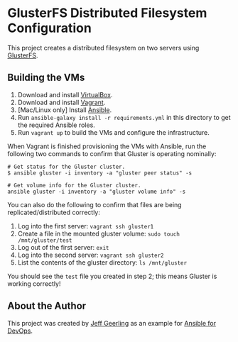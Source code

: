 # GlusterFS Distributed Filesystem Configuration

This project creates a distributed filesystem on two servers using [GlusterFS](http://www.gluster.org/).

## Building the VMs

  1. Download and install [VirtualBox](https://www.virtualbox.org/wiki/Downloads).
  2. Download and install [Vagrant](http://www.vagrantup.com/downloads.html).
  3. [Mac/Linux only] Install [Ansible](http://docs.ansible.com/intro_installation.html).
  4. Run `ansible-galaxy install -r requirements.yml` in this directory to get the required Ansible roles.
  5. Run `vagrant up` to build the VMs and configure the infrastructure.

When Vagrant is finished provisioning the VMs with Ansible, run the following two commands to confirm that Gluster is operating nominally:

    # Get status for the Gluster cluster.
    $ ansible gluster -i inventory -a "gluster peer status" -s
    
    # Get volume info for the Gluster cluster.
    ansible gluster -i inventory -a "gluster volume info" -s

You can also do the following to confirm that files are being replicated/distributed correctly:

  1. Log into the first server: `vagrant ssh gluster1`
  2. Create a file in the mounted gluster volume: `sudo touch /mnt/gluster/test`
  3. Log out of the first server: `exit`
  4. Log into the second server: `vagrant ssh gluster2`
  5. List the contents of the gluster directory: `ls /mnt/gluster`

You should see the `test` file you created in step 2; this means Gluster is working correctly!

## About the Author

This project was created by [Jeff Geerling](http://jeffgeerling.com/) as an example for [Ansible for DevOps](http://www.ansiblefordevops.com/).
